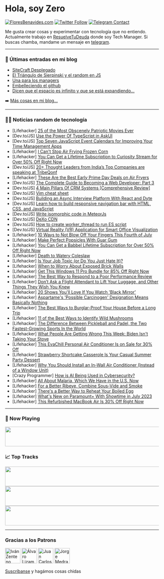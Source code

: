 # Hola, soy Zero

[![FloresBenavides.com](https://img.shields.io/website?down_message=oops&label=MiBlog&style=for-the-badge&up_message=online&url=https%3A%2F%2Ffloresbenavides.com)](https://floresbenavides.com) [![Twitter Follow](https://img.shields.io/twitter/follow/ZeroDragon?color=%231DA1F2&label=Follow&logo=twitter&logoColor=ffffff&style=for-the-badge)](https://twitter.com/zerodragon) [![Telegram Contact](https://img.shields.io/badge/escr%C3%ADbeme-ZeroDragon-%2326A5E4?style=for-the-badge&logo=telegram)](https://t.me/zerodragon)

Me gusta crear cosas y experimentar con tecnología que no entiendo.
Actualmente trabajo en [ResuelveTuDeuda](http://github.com/resuelve) donde soy Tech Manager.
Si buscas chamba, mandame un mensaje en [telegram](https://t.me/zerodragon).

---

### 📕 Últimas entradas en mi blog
<!-- BLOG-POST-LIST:START -->
- [SiteCraft Desplegado](https://floresbenavides.com/sitecraft-desplegado/)
- [El Triángulo de Sierpinski y el random en JS](https://floresbenavides.com/el-triangulo-de-sierpinski-y-el-random-en-js/)
- [Una para los managers](https://floresbenavides.com/una-para-los-managers/)
- [Embelleciendo el github](https://floresbenavides.com/embelleciendo-el-github/)
- [Dicen que el espacio es infinito y que se está expandiendo…](https://floresbenavides.com/dicen-que-el-espacio-es-infinito-y-que-se-esta-expandiendo/)
<!-- BLOG-POST-LIST:END -->

➡️ [Más cosas en mi blog...](https://floresbenavides.com)

---

### 👨‍💻 Noticias random de tecnología
<!-- TECH-POSTS:START -->
- [Lifehacker] [25 of the Most Obscenely Patriotic Movies Ever](https://lifehacker.com/20-of-the-most-obscenely-patriotic-movies-ever-1847211948)
- [Dev.to/JS] [Use the Power Of TypeScript in AskUI](https://dev.to/askui/use-the-power-of-typescript-in-askui-4ik2)
- [Dev.to/JS] [Top Seven JavaScript Event Calendars for Improving Your Time Management Apps](https://dev.to/plazarev/top-seven-javascript-event-calendars-for-improving-your-time-management-apps-2m3g)
- [Lifehacker] [I Can&#39;t Stop Air Frying Frozen Corn](https://lifehacker.com/i-cant-stop-air-frying-frozen-corn-1850593035)
- [Lifehacker] [You Can Get a Lifetime Subscription to Curiosity Stream for Over 50% Off Right Now](https://lifehacker.com/you-can-get-a-lifetime-subscription-to-curiosity-stream-1850589361)
- [Dev.to/JS] [20+ Thought Leaders from India’s Top Companies are speaking at TribeQonf](https://dev.to/kailashpathak7/20-thought-leaders-from-indias-top-companies-are-speaking-at-tribeqonf-9ob)
- [Lifehacker] [These Are the Best Early Prime Day Deals on Air Fryers](https://lifehacker.com/these-are-the-best-early-prime-day-deals-on-air-fryers-1850583409)
- [Dev.to/JS] [The Complete Guide to Becoming a Web Developer: Part 3](https://dev.to/aradwan20/the-complete-guide-to-becoming-a-web-developer-part-3-401k)
- [Dev.to/JS] [4 Main Pillars Of CRM Systems [Comprehensive Review]](https://dev.to/flatlogic/4-main-pillars-of-crm-systems-comprehensive-review-34f3)
- [Dev.to/JS] [Vim cheat sheet](https://dev.to/irishgeoff11/vim-cheat-sheet-5a8d)
- [Dev.to/JS] [Building an Async Interview Platform With React and Dyte](https://dev.to/dyte/building-an-async-interview-platform-with-react-and-dyte-2n25)
- [Dev.to/JS] [Learn how to build responsive navigation bar with HTML, CSS, and JavaScript](https://dev.to/david_bilsonn/learn-how-to-build-responsive-navigation-bar-with-html-css-javascript-4g5)
- [Dev.to/JS] [Write isomorphic code in MeteorJs](https://dev.to/jankapunkt/write-isomorphic-code-in-meteorjs-19ko)
- [Dev.to/JS] [DeXo CDN](https://dev.to/dexohigh/dexo-cdn-m7e)
- [Dev.to/JS] [How to create worker_thread to run ES script](https://dev.to/deepjoypo/how-to-create-workerthread-to-run-es-script-1h1p)
- [Dev.to/JS] [Virtual Reality &lpar;VR&rpar; Application for Smart Office Visualization](https://dev.to/hightopo/virtual-reality-vr-application-for-smart-office-visualization-3ohk)
- [Lifehacker] [10 Ways to Not Blow Off Your Fingers This Fourth of July](https://lifehacker.com/10-ways-to-not-blow-off-your-fingers-this-fourth-of-jul-1850592369)
- [Lifehacker] [Make Perfect Popsicles With Guar Gum](https://lifehacker.com/make-perfect-popsicles-with-guar-gum-1850591737)
- [Lifehacker] [You Can Get a Babbel Lifetime Subscription for Over 50% Off Right Now](https://lifehacker.com/you-can-get-a-babbel-lifetime-subscription-for-over-50-1850589333)
- [Lifehacker] [Death to Watery Coleslaw](https://lifehacker.com/death-to-watery-coleslaw-1850592131)
- [Lifehacker] [Is Your Job Toxic &lpar;or Do You Just Hate It&rpar;?](https://lifehacker.com/is-your-job-toxic-or-do-you-just-hate-it-1850591531)
- [Lifehacker] [When to Worry About Exposed Brick Walls](https://lifehacker.com/when-to-worry-about-exposed-brick-walls-1850591401)
- [Lifehacker] [Get This Windows 11 Pro Bundle for 85% Off Right Now](https://lifehacker.com/get-this-windows-11-pro-bundle-for-85-off-right-now-1850584532)
- [Lifehacker] [The Best Way to Respond to a Poor Performance Review](https://lifehacker.com/the-best-way-to-respond-to-a-poor-performance-review-1850591233)
- [Lifehacker] [Don’t Ask a Flight Attendant to Lift Your Luggage, and Other Things They Wish You Knew](https://lifehacker.com/don-t-ask-a-flight-attendant-to-lift-your-luggage-and-1850586514)
- [Lifehacker] [20 Shows You&#39;ll Love If You Watch &#39;Black Mirror&#39;](https://lifehacker.com/20-shows-youll-love-if-you-watch-black-mirror-1850575004)
- [Lifehacker] [Aspartame&#39;s &#39;Possible Carcinogen&#39; Designation Means Basically Nothing](https://lifehacker.com/aspartames-possible-carcinogen-designation-means-basica-1850590970)
- [Lifehacker] [The Best Ways to Burglar-Proof Your House Before a Long Trip](https://lifehacker.com/the-best-ways-to-burglar-proof-your-house-before-a-long-1850579009)
- [Lifehacker] [11 of the Best Ways to Identify Wild Mushrooms](https://lifehacker.com/11-of-the-best-ways-to-identify-wild-mushrooms-1850589488)
- [Lifehacker] [The Difference Between Pickleball and Padel, the Two Fastest-Growing Sports In the World](https://lifehacker.com/the-difference-between-pickleball-and-padel-the-two-fa-1850589164)
- [Lifehacker] [What People Are Getting Wrong This Week: Biden Isn&#39;t Taking Your Stove](https://lifehacker.com/biden-isnt-taking-your-stove-1850588538)
- [Lifehacker] [This EvaChill Personal Air Conditioner Is on Sale for 30% Off](https://lifehacker.com/this-evachill-personal-air-conditioner-is-on-sale-for-3-1850584517)
- [Lifehacker] [Strawberry Shortcake Casserole Is Your Casual Summer Party Dessert](https://lifehacker.com/strawberry-shortcake-casserole-is-your-casual-summer-pa-1850587938)
- [Lifehacker] [Why You Should Install an In-Wall Air Conditioner &lpar;Instead of a Window Unit&rpar;](https://lifehacker.com/why-you-should-install-an-in-wall-air-conditioner-inst-1850586290)
- [Crazy Programmer] [How is AI Being Used in Cybersecurity?](https://www.thecrazyprogrammer.com/2023/06/how-is-ai-being-used-in-cybersecurity.html)
- [Lifehacker] [All About Malaria, Which We Have in the U.S. Now](https://lifehacker.com/all-about-malaria-which-we-have-in-the-u-s-now-1850588268)
- [Lifehacker] [For a Better Ribeye, Combine Sous-Vide and Smoke](https://lifehacker.com/for-a-better-ribeye-combine-sous-vide-and-smoke-1850586654)
- [Lifehacker] [There&#39;s a Better Way to Reheat Your Boiled Egg](https://lifehacker.com/theres-a-better-way-to-reheat-your-boiled-egg-1850586297)
- [Lifehacker] [What&#39;s New on Paramount+ With Showtime in July 2023](https://lifehacker.com/whats-new-on-paramount-with-showtime-in-july-2023-1850587543)
- [Lifehacker] [This Refurbished MacBook Air Is 30% Off Right Now](https://lifehacker.com/this-refurbished-macbook-air-is-30-off-right-now-1850579601)<!-- TECH-POSTS:END -->

---

### 🎵 Now Playing
<a href="https://spotify-now-playing-dun.vercel.app/now-playing?open"><img src="https://spotify-now-playing-dun.vercel.app/now-playing" width="540" height="64"></a>

### 📈 Top Tracks
<a href="https://spotify-now-playing-dun.vercel.app/top-tracks?i=1&open"><img src="https://spotify-now-playing-dun.vercel.app/top-tracks?i=1" width="540" height="64"></a>
<a href="https://spotify-now-playing-dun.vercel.app/top-tracks?i=2&open"><img src="https://spotify-now-playing-dun.vercel.app/top-tracks?i=2" width="540" height="64"></a>
<a href="https://spotify-now-playing-dun.vercel.app/top-tracks?i=3&open"><img src="https://spotify-now-playing-dun.vercel.app/top-tracks?i=3" width="540" height="64"></a>

---

### Gracias a los Patrons
[<img src="https://avatars.githubusercontent.com/u/243380?v=4" alt="Iván Zenteno" width="50px">](https://github.com/k001) [<img src="https://avatars.githubusercontent.com/u/19955639?v=4" alt="Álvaro Lizama" width="50px">](https://github.com/alvarolizama) [<img src="https://avatars.githubusercontent.com/u/2718753?v=4" alt="Juan Carlos Ruiz" width="50px">](https://github.com/JuanCrg90) [<img src="https://avatars.githubusercontent.com/u/37025?v=4" alt="Jorge Medrano" width="50px">](https://github.com/h1pp1e) 

[Suscríbanse](https://www.patreon.com/zerodragon) y hagámos cosas chidas
